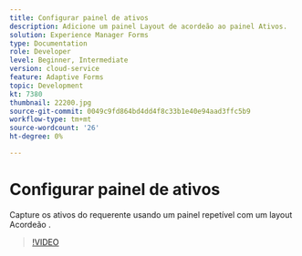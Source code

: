 ```yaml
---
title: Configurar painel de ativos
description: Adicione um painel Layout de acordeão ao painel Ativos.
solution: Experience Manager Forms
type: Documentation
role: Developer
level: Beginner, Intermediate
version: cloud-service
feature: Adaptive Forms
topic: Development
kt: 7380
thumbnail: 22200.jpg
source-git-commit: 0049c9fd864bd4dd4f8c33b1e40e94aad3ffc5b9
workflow-type: tm+mt
source-wordcount: '26'
ht-degree: 0%

---
```



# Configurar painel de ativos

Capture os ativos do requerente usando um painel repetível com um layout Acordeão .

>[!VIDEO](https://video.tv.adobe.com/v/22200?quality=9&learn=on)

